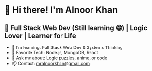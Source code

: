 # 👋 Hi there! I'm Alnoor Khan
## 🔧 Full Stack Web Dev (Still learning 😁) | Logic Lover | Learner for Life
- 🧠 I’m learning: Full Stack Web Dev & Systems Thinking
- 🌱 Favorite Tech: Node.js, MongoDB, React
- 💬 Ask me about: Logic puzzles, anime, or code
- 📫 Contact: mralnoorkhan@gmail.com 

